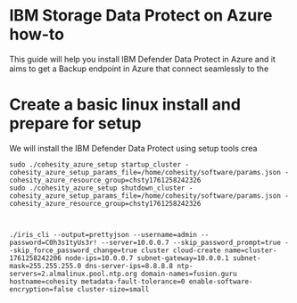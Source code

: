 # IBM Storage Data Protect on Azure how-to
This guide will help you install IBM Defender Data Protect in Azure and it aims to get a Backup endpoint in Azure that connect seamlessly to the 


# Create a basic linux install and prepare for setup
We will install the IBM Defender Data Protect using setup tools crea

```
sudo ./cohesity_azure_setup startup_cluster -cohesity_azure_setup_params_file=/home/cohesity/software/params.json -cohesity_azure_resource_group=chsty1761258242326
sudo ./cohesity_azure_setup shutdown_cluster -cohesity_azure_setup_params_file=/home/cohesity/software/params.json -cohesity_azure_resource_group=chsty1761258242326



./iris_cli --output=prettyjson --username=admin --password=C0h3s1tyUs3r! --server=10.0.0.7 --skip_password_prompt=true --skip_force_password_change=true cluster cloud-create name=cluster-1761258242206 node-ips=10.0.0.7 subnet-gateway=10.0.0.1 subnet-mask=255.255.255.0 dns-server-ips=8.8.8.8 ntp-servers=2.almalinux.pool.ntp.org domain-names=fusion.guru hostname=cohesity metadata-fault-tolerance=0 enable-software-encryption=false cluster-size=small
```
